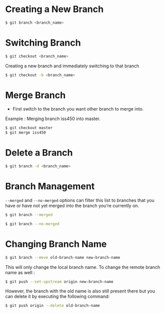 # Creating a New Branch
```sh
$ git branch <branch_name>
```

# Switching Branch
```sh
$ git checkout <branch_name>
```

Creating a new branch and immediately switching to that branch
```sh
$ git checkout -b <branch_name>
```

# Merge Branch
- First switch to the branch you want other branch to merge into.

Example : Merging branch iss450 into master.
```sh
$ git checkout master
$ git merge iss450
```
# Delete a Branch

```sh
$ git branch -d <branch_name>
```

# Branch Management
`--merged` and `--no-merged` options can filter this list to branches that you have or have not yet merged into the branch you’re currently on.

```sh
$ git branch --merged

$ git branch --no-merged
```

# Changing Branch Name
```sh
$ git branch --move old-branch-name new-branch-name
```
This will only change the local branch name. To change the remote branch name as well :
```sh
$ git push --set-upstream origin new-branch-name
```

However, the branch with the old name is also still present there but you can delete it by executing the following command:
```sh
$ git push origin --delete old-branch-name
```

